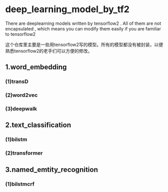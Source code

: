 # deep_learning_model_by_tf2
There are deeplearning models written by tensorflow2 . All of them are not encapsulated , which means you can modify them easily if you are familiar to tensorflow2

这个仓库里主要是一些用tensorflow2写的模型。所有的模型都没有被封装，以便熟悉tensorflow2的老手们可以方便的修改。

## 1.word_embedding
### (1)transD
### (2)word2vec
### (3)deepwalk

## 2.text_classification
### (1)bilstm
### (2)transformer

## 3.named_emtity_recognition
### (1)bilstmcrf